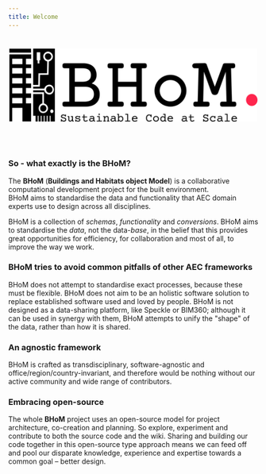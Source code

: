 ```yaml
---
title: Welcome
---
```


# 

<p align="center">
  <img width="500" src="https://raw.githubusercontent.com/BHoM/documentation/main/Images/logos/BHoM_Logo.png">
</p>

<br/><br/>

### So - what exactly is the BHoM?

The **BHoM** (**Buildings and Habitats object Model**) is a collaborative computational development project for the built environment.  
BHoM aims to standardise the data and functionality that AEC domain experts use to design across all disciplines.

BHoM is a collection of _schemas_, _functionality_ and _conversions_. 
BHoM aims to standardise the _data_, not the data-_base_, in the belief that this provides great opportunities for efficiency, for collaboration and most of all, to improve the way we work.

### BHoM tries to avoid common pitfalls of other AEC frameworks
BHoM does not attempt to standardise exact processes, because these must be flexible.
BHoM does not aim to be an holistic software solution to replace established software used and loved by people.
BHoM is not designed as a data-sharing platform, like Speckle or BIM360; although it can be used in synergy with them, BHoM attempts to unify the "shape" of the data, rather than how it is shared.


### An agnostic framework
BHoM is crafted as transdisciplinary, software-agnostic and office/region/country-invariant, and therefore would be nothing without our active community and wide range of contributors.

### Embracing open-source
The whole **BHoM** project uses an open-source model for project architecture, co-creation and planning. So explore, experiment and contribute to both the source code and the wiki. Sharing and building our code together in this open-source type approach means we can feed off and pool our disparate knowledge, experience and expertise towards a common goal – better design.
